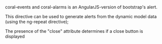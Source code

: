 coral-events and coral-alarms is an AngularJS-version of bootstrap's alert.

This directive can be used to generate alerts from the dynamic model data (using the ng-repeat directive);

The presence of the "close" attribute determines if a close button is displayed
